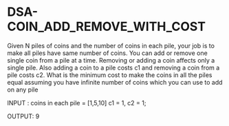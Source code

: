 # DSA-COIN_ADD_REMOVE_WITH_COST
Given N piles of coins and the number of coins in each pile, 
your job is to make all piles have same number of coins. 
You can add or remove one single coin from a pile at a time. 
Removing or adding a coin affects only a single pile. 
Also adding a coin to a pile costs c1 and removing a coin from a pile costs c2. 
What is the minimum cost to make the coins in all the piles equal assuming you have infinite number of coins which you can use to add on any pile 

INPUT :
coins in each pile = [1,5,10]
c1 = 1, c2 = 1;

OUTPUT:
9

